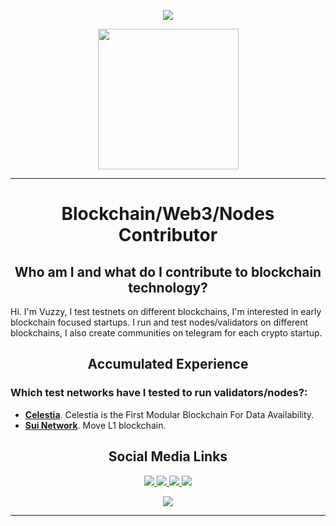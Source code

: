 <p align="center">
  <img src="https://capsule-render.vercel.app/api?type=wave&color=gradient&height=250&section=header&text=Hi%20there%20%F0%9F%91%8B&fontSize=90"/>
</p>

<div id="header" align="center">
  <img src="https://github.com/VuzzyM/VuzzyM/assets/66425682/6ede5269-b94a-4f9e-a850-0e9001b7a770" width="225"/>
</div>

_____

<h1 align="center">
Blockchain/Web3/Nodes Contributor
</h1>

<h2 align="center">Who am I and what do I contribute to blockchain technology?</h2>

Hi. I'm Vuzzy, I test testnets on different blockchains, I'm interested in early blockchain focused startups. I run and test nodes/validators on different blockchains, I also create communities on telegram for each crypto startup.

<h2 align="center">Accumulated Experience</h2>

<h3 align="left">Which test networks have I tested to run validators/nodes?:</h3>
  <ul>
    <li> <a href="https://celestia.org/" target="_blank"><strong>Celestia</strong></a>. Celestia is the First Modular Blockchain For Data Availability.</li>
    <li> <a href="https://sui.io/" target="_blank"><strong>Sui Network</strong></a>. Move L1 blockchain.</li>
  </ul>

<h2 name="intro" align="center">Social Media Links</h2>
  <div id="badges" align="center">
    <a href="https://github.com/VuzzyM">
        <img src="https://img.shields.io/badge/GitHub-100000?style=for-the-badge&logo=github&logoColor=white"/>
      </a>
      <a href="https://twitter.com/vuzzy_sky">
        <img src="https://img.shields.io/badge/X-000000?style=for-the-badge&logo=x&logoColor=white"/>
      </a>
        <a href="https://medium.com/@vuzzym">
        <img src="https://img.shields.io/badge/Medium-12100E?style=for-the-badge&logo=medium&logoColor=white"/>
      </a>
       <a href="https://linktr.ee/vuzzy">
        <img src="https://img.shields.io/badge/LinkTree-black?style=for-the-badge&logo=Mirror&logoColor=grey"/>
      </a>
  </div>
  
<p align="center">
  <img src="https://capsule-render.vercel.app/api?type=wave&color=gradient&height=150&section=footer&text=&fontSize=90"/>
</p>

_____
